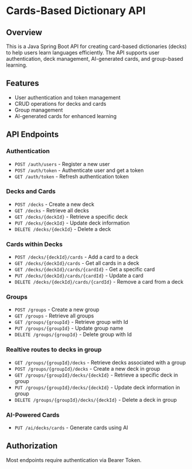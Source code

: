 # Cards-Based Dictionary API

## Overview
This is a Java Spring Boot API for creating card-based dictionaries (decks) to help users learn languages efficiently. The API supports user authentication, deck management, AI-generated cards, and group-based learning.

## Features
- User authentication and token management
- CRUD operations for decks and cards
- Group management
- AI-generated cards for enhanced learning

## API Endpoints

### Authentication
- `POST /auth/users` - Register a new user
- `POST /auth/token` - Authenticate user and get a token
- `GET /auth/token` - Refresh authentication token

### Decks and Cards
- `POST /decks` - Create a new deck
- `GET /decks` - Retrieve all decks
- `GET /decks/{deckId}` - Retrieve a specific deck
- `PUT /decks/{deckId}` - Update deck information
- `DELETE /decks/{deckId}` - Delete a deck

### Cards within Decks
- `POST /decks/{deckId}/cards` - Add a card to a deck
- `GET /decks/{deckId}/cards` - Get all cards in a deck
- `GET /decks/{deckId}/cards/{cardId}` - Get a specific card
- `PUT /decks/{deckId}/cards/{cardId}` - Update a card
- `DELETE /decks/{deckId}/cards/{cardId}` - Remove a card from a deck

### Groups
- `POST /groups` - Create a new group
- `GET /groups` - Retrieve all groups
- `GET /groups/{groupId}` - Retrieve group with Id
- `PUT /groups/{groupId}` - Update group name
- `DELETE /groups/{groupId}` - Delete group with Id

### Realtive routes to decks in group
- `GET /groups/{groupId}/decks` - Retrieve decks associated with a group
- `POST /groups/{groupId}/decks` - Create a new deck in group
- `GET /groups/{groupId}/decks/{deckId}` - Retrieve a specific deck in group
- `PUT /groups/{groupId}/decks/{deckId}` - Update deck information in group
- `DELETE /groups/{groupId}/decks/{deckId}` - Delete a deck in group

### AI-Powered Cards
- `PUT /ai/decks/cards` - Generate cards using AI

## Authorization
Most endpoints require authentication via Bearer Token.

